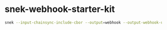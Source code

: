 # snek-webhook-starter-kit

```bash
snek --input-chainsync-include-cbor --output=webhook --output-webhook-url=http://localhost:8080
```
